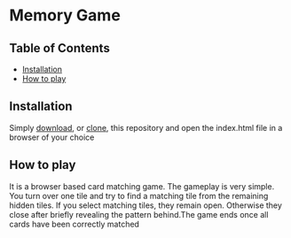 # Memory Game

## Table of Contents

* [Installation](#installation)
* [How to play](#how-to-play)

## Installation
Simply [download](https://github.com/junaidkokan/memory-game/archive/master.zip), or [clone](https://github.com/junaidkokan/memory-game.git), this repository and open the index.html file in a browser of your choice

## How to play
It is a browser based card matching game. The gameplay is very simple. You turn over one tile and try to find a matching tile from the remaining hidden tiles. If you select matching tiles, they remain open. Otherwise they close after briefly revealing the pattern behind.The game ends once all cards have been correctly matched
